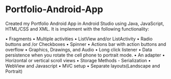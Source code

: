 # Portfolio-Android-App

Created my Portfolio Android App in Android Studio using Java, JavaScript, HTML/CSS and XML. It is implement with the following functionality:

•	Fragments
•	Multiple activities
•	ListView and/or ListActivity
•	Radio buttons and /or Checkboxes
•	Spinner
•	Actions bar with action buttons and overflow
•	Graphics, Drawings, and Audio
•	Long click listener
•	Data persistence when you rotate the cell phone to portrait mode.
•	An adapter
•	Horizontal or vertical scroll views
•	Storage Methods - Serialization
•	WebView and Javascript 
•	MVC setup
•	Separate layouts(Landscape and Portrait)
